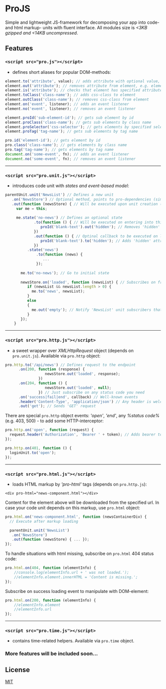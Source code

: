 # ProJS

Simple and lightweight JS-framework for decomposing your app into code- and html markup- units with fluent interface.
All modules size is *<3KB gzipped and <14KB uncompressed*.


## Features

### `<script src="pro.js"></script>`
 - defines short aliases for popular DOM-methods:


```javascript
element.to('attribute', value); // adds attribute with optional value, e.g. element.to('hidden')
element.out('attribute'); // removes attribute from element, e.g. element.out('disabled')
element.is('attribute'); // checks that element has specified attribute
element.toClass('class-name'); // adds css-class to element
element.outClass('class-name'); // removes css-class from element
element.on('event', listener); // adds an event listener
element.no('event', listener); // removes an event listener

element.proId('sub-element-id'); // gets sub element by id
element.proClass('class-name'); // gets sub elements by class name
element.proSelector('css-selector'); // gets elements by specified selector
element.proTag('tag-name'); // gets sub elements by tag name

pro.id('element-id'); // gets element by id
pro.class('class-name'); // gets elements by class name
pro.tag('tag-name'); // gets elements by tag name
document.on('some-event', fn); // adds an event listener
document.no('some-event', fn); // removes an event listener
```
---

### `<script src="pro.unit.js"></script>`
 - introduces code unit with *states and event-based model*:


```javascript
parentUnit.unit('NewsList') // Defines a new unit
   .on('NewsStore') // Optional method, points to pro-dependencies (similar units)
   .out(function (newsStore) { // Will be executed upon unit creation ('this' scopes to an unit itself)
     var me = this;
     
     me.state('no-news') // Defines an optional state
             .to(function () { // Will be executed on entering into this state
                proId('blank-text').out('hidden'); // Removes 'hidden' attribute from blank text
             })
             .out(function () { // Optinal callback to be executed on leaving this state
                proId('blank-text').to('hidden'); // Adds 'hidden' attribute to blank text element
             })
          .state('news')
              .to(function (news) {
                 ...
              });
       
       me.to('no-news'); // Go to initial state
       
       newsStore.on('loaded', function (newsList) { // Subscribes on fresh news
          if (newsList && newsList.length > 0) {
            me.to('news', newsList);
          }
          else
          {
            me.out('empty'); // Notify 'NewsList' unit subscribers that news control is empty
          }
       });      
    }
```
---

### `<script src="pro.http.js"></script>`
 - a sweet wrapper over _XMLHttpRequest_ object (depends on `pro.unit.js`). Available via `pro.http` object:


```javascript
pro.http.to('/api/news') // Defines request to the endpoint
      .on(200, function (response) { 
                  newsStore.out('loaded', response);
               }) 
      .on(204, function () { 
                  newsStore.out('loaded', null);
               }) // Just subscribe on any status code you need
      .on('success|fail|end', callback) // Well-known events
      .header('Content-Type', 'application/json') // Any header is welcome
      .out('get'); // Sends 'GET' request
```

There are special `pro.http` object events: *'open'*, *'end'*, any *%status code%* (e.g. 403, 500) - to add some HTTP-interceptor:


```javascript
pro.http.on('open', function (request) {
  request.header('Authorization', 'Bearer ' + token); // Adds bearer token on each request
});

pro.http.on(401, function () {
  loginUnit.to('open');
});
```
---

### `<script src="pro.html.js"></script>`
- loads HTML markup by *'pro-html'* tags (depends on `pro.http.js`):

`<div pro-html="news-component.html"></div>`

Content for the element above will be downloaded from the specified url. In case your code unit depends on this markup, use `pro.html` object:

```javascript
pro.html.on('news-component.html', function (newsContainerDiv) {
  // Execute after markup loading

  parentUnit.unit('NewsList')
   .on('NewsStore')
   .out(function (newsStore) { ... });
});
```

To handle situations with html missing, subscribe on `pro.html` 404 status code:

```javascript
pro.html.on(404, function (elementInfo) {
	//console.log(elementInfo.url + ' was not loaded.');
	//elementInfo.element.innerHTML = 'Content is missing.';
});
```

Subscribe on success loading event to manipulate with DOM-element:

```javascript
pro.html.on(200, function (elementInfo) {
	//elementInfo.element
	//elementInfo.url
});
```
---

### `<script src="pro.time.js"></script>`

- contains time-related helpers. Available via `pro.time` object.

### More features will be included soon...
   
## License

[MIT](http://opensource.org/licenses/MIT)
